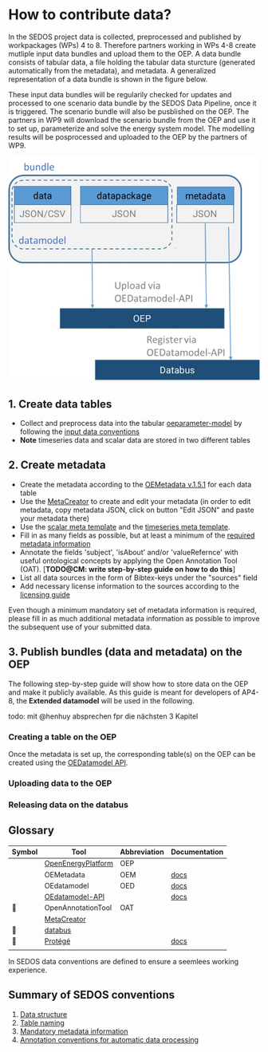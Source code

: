 # How to contribute data?

In the SEDOS project data is collected, preprocessed and published by workpackages (WPs) 4 to 8. Therefore partners working in WPs 4-8 create mutliple input data bundles and upload them to the OEP. A data bundle consists of tabular data, a file holding the tabular data sturcture (generated automatically from the metadata), and metadata. 
A generalized representation of a data bundle is shown in the figure below. 

These input data bundles will be regularily checked for updates and processed to one scenario data bundle by the SEDOS Data Pipeline, once it is triggered. The scenario bundle will also be pusblished on the OEP. 
The partners in WP9 will download the scenario bundle from the OEP and use it to set up, parameterize and solve the energy system model. The modelling results will be posprocessed and uploaded to the OEP by the partners of WP9.


![Contributing Input Data to SEDOS](../graphics/data_bundle.jpg)

	
## 1. Create data tables

- Collect and preprocess data into the tabular [oeparameter-model]() by following the [input data conventions](input_data.md#Input-data-conventions)
- **Note** timeseries data and scalar data are stored in two different tables


## 2. Create metadata

- Create the metadata according to the [OEMetadata v.1.5.1](https://github.com/OpenEnergyPlatform/oemetadata#open-energy-family---open-energy-metadata-oemetadata) for each data table
- Use the [MetaCreator](https://meta.rl-institut.de/meta_creator/151) to create and edit your metadata (in order to edit metadata, copy metadata JSON, click on button "Edit JSON" and paste your metadata there)
- Use the [scalar meta template](https://github.com/sedos-project/oedatamodel/blob/main/extended_datamodel/datamodel_scalars.json) and the [timeseries meta template](https://github.com/sedos-project/oedatamodel/blob/main/extended_datamodel/datamodel_timeseries.json).
- Fill in as many fields as possible, but at least a minimum of the [required metadata information](metadata.md#Required-metadata-information)
- Annotate the fields 'subject', 'isAbout' and/or 'valueRefernce' with useful ontological concepts by applying the Open Annotation Tool (OAT). [**TODO@CM: write step-by-step guide on how to do this**]
- List all data sources in the form of Bibtex-keys under the "sources" field
- Add necessary license information to the sources according to the [licensing guide](http://127.0.0.1:8000/data_requirements/licensing/#data-licencing)

Even though a minimum mandatory set of metadata information is required, please fill in as much additional metadata information as possible to improve the subsequent use of your submitted data.

## 3. Publish bundles (data and metadata) on the OEP

The following step-by-step guide will show how to store data on the OEP and make it publicly available.
As this guide is meant for developers of AP4-8, the **Extended datamodel** will be used in the following.

todo: mit @henhuy absprechen fpr die nächsten 3 Kapitel

### Creating a table on the OEP
Once the metadata is set up, the corresponding table(s) on the OEP can be created using the [OEDatamodel API](https://modex.rl-institut.de).

### Uploading data to the OEP

### Releasing data on the databus

## Glossary


| Symbol | Tool | Abbreviation | Documentation |
|--------|------|--------------|---------------|
|        |   [OpenEnergyPlatform](https://openenergy-platform.org/)   |       OEP      |               |
|        |    OEMetadata  |       OEM        |        [ docs ](https://github.com/OpenEnergyPlatform/oemetadata/blob/develop/metadata/latest/metadata_key_description.md#oemetadata---key-description)       |
|        |  OEdatamodel    |        OED      |       [ docs ](https://github.com/sedos-project/oedatamodel)      |
| | [OEdatamodel-API](https://modex.rl-institut.de/upload_datapackage/) | | [ docs ](https://modex.rl-institut.de/) |
|    :ear_of_rice:    |   OpenAnnotationTool   |       OAT       |               |
|        |   [MetaCreator](https://meta.rl-institut.de/meta_creator/151)    |              |               |
| :stars: | [databus](https://energy.databus.dbpedia.org/)  | | |
| 📙 | [Protégé](https://protege.stanford.edu/) | | [docs](http://protegeproject.github.io/protege/) |
| | | | |


In SEDOS data conventions are defined to ensure a seemlees working experience.

## Summary of SEDOS conventions

1. [Data structure](input_data.md#Data-structure)
2. [Table naming](input_data.md#Table-naming)
3. [Mandatory metadata information](metadata.md#Mandatory-set-of-metadata-information)
4. [Annotation conventions for automatic data processing](data_annotation_ontoology#Annotation-conventions-for-automatic-data-processing)